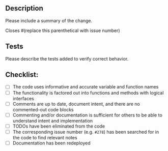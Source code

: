 ## Description

Please include a summary of the change.

Closes #(replace this parenthetical with issue number)


## Tests

Please describe the tests added to verify correct behavior.


## Checklist:

* [ ] The code uses informative and accurate variable and function names
* [ ] The functionality is factored out into functions and methods with logical interfaces
* [ ] Comments are up to date, document intent, and there are no commented-out code blocks
* [ ] Commenting and/or documentation is sufficient for others to be able to understand intent and implementation
* [ ] TODOs have been eliminated from the code
* [ ] The corresponding issue number (e.g. `#278`) has been searched for in the code to find relevant notes
* [ ] Documentation has been redeployed
